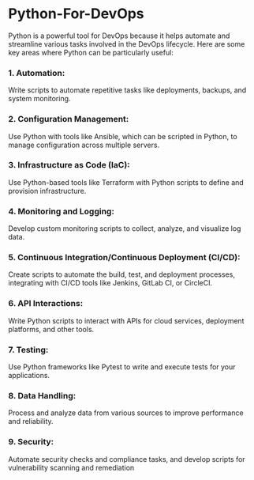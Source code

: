 # Python-For-DevOps
Python is a powerful tool for DevOps because it helps automate and streamline various tasks involved in the DevOps lifecycle. Here are some key areas where Python can be particularly useful:


   ### 1. Automation:
   Write scripts to automate repetitive tasks like deployments, backups, and system monitoring.

   ### 2. Configuration Management: 
   Use Python with tools like Ansible, which can be scripted in Python, to manage configuration across multiple servers.

   ### 3. Infrastructure as Code (IaC):
   Use Python-based tools like Terraform with Python scripts to define and provision infrastructure.

   ### 4. Monitoring and Logging:
   Develop custom monitoring scripts to collect, analyze, and visualize log data.

   ### 5. Continuous Integration/Continuous Deployment (CI/CD):
   Create scripts to automate the build, test, and deployment processes, integrating with CI/CD tools like Jenkins, GitLab CI, or CircleCI.

   ### 6. API Interactions: 
   Write Python scripts to interact with APIs for cloud services, deployment platforms, and other tools.

   ### 7. Testing: 
   Use Python frameworks like Pytest to write and execute tests for your applications.

   ### 8. Data Handling:
   Process and analyze data from various sources to improve performance and reliability.

   ### 9. Security: 
   Automate security checks and compliance tasks, and develop scripts for vulnerability scanning and remediation
